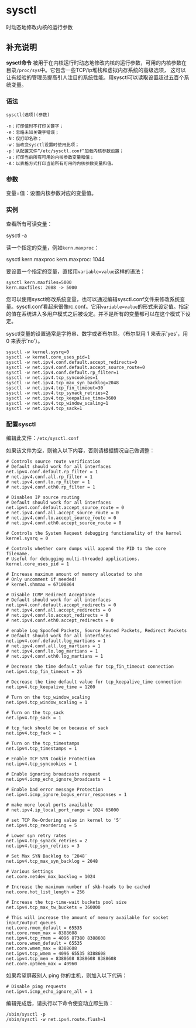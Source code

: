 sysctl
===

时动态地修改内核的运行参数

## 补充说明

**sysctl命令** 被用于在内核运行时动态地修改内核的运行参数，可用的内核参数在目录`/proc/sys`中。它包含一些TCP/ip堆栈和虚拟内存系统的高级选项， 这可以让有经验的管理员提高引人注目的系统性能。用sysctl可以读取设置超过五百个系统变量。

### 语法  

```
sysctl(选项)(参数)
```

  

```
-n：打印值时不打印关键字；
-e：忽略未知关键字错误；
-N：仅打印名称；
-w：当改变sysctl设置时使用此项；
-p：从配置文件“/etc/sysctl.conf”加载内核参数设置；
-a：打印当前所有可用的内核参数变量和值；
-A：以表格方式打印当前所有可用的内核参数变量和值。
```

### 参数  

变量=值：设置内核参数对应的变量值。

### 实例  

查看所有可读变量：

sysctl -a

读一个指定的变量，例如`kern.maxproc`：

sysctl kern.maxproc kern.maxproc: 1044

要设置一个指定的变量，直接用`variable=value`这样的语法：

```
sysctl kern.maxfiles=5000
kern.maxfiles: 2088 -> 5000
```

您可以使用sysctl修改系统变量，也可以通过编辑sysctl.conf文件来修改系统变量。sysctl.conf看起来很像rc.conf。它用`variable=value`的形式来设定值。指定的值在系统进入多用户模式之后被设定。并不是所有的变量都可以在这个模式下设定。

sysctl变量的设置通常是字符串、数字或者布尔型。（布尔型用 1 来表示'yes'，用 0 来表示'no'）。

```
sysctl -w kernel.sysrq=0
sysctl -w kernel.core_uses_pid=1
sysctl -w net.ipv4.conf.default.accept_redirects=0
sysctl -w net.ipv4.conf.default.accept_source_route=0
sysctl -w net.ipv4.conf.default.rp_filter=1
sysctl -w net.ipv4.tcp_syncookies=1
sysctl -w net.ipv4.tcp_max_syn_backlog=2048
sysctl -w net.ipv4.tcp_fin_timeout=30
sysctl -w net.ipv4.tcp_synack_retries=2
sysctl -w net.ipv4.tcp_keepalive_time=3600
sysctl -w net.ipv4.tcp_window_scaling=1
sysctl -w net.ipv4.tcp_sack=1
```

### 配置sysctl  

编辑此文件：`/etc/sysctl.conf`

如果该文件为空，则输入以下内容，否则请根据情况自己做调整：

```
# Controls source route verification
# Default should work for all interfaces
net.ipv4.conf.default.rp_filter = 1
# net.ipv4.conf.all.rp_filter = 1
# net.ipv4.conf.lo.rp_filter = 1
# net.ipv4.conf.eth0.rp_filter = 1

# Disables IP source routing
# Default should work for all interfaces
net.ipv4.conf.default.accept_source_route = 0
# net.ipv4.conf.all.accept_source_route = 0
# net.ipv4.conf.lo.accept_source_route = 0
# net.ipv4.conf.eth0.accept_source_route = 0

# Controls the System Request debugging functionality of the kernel
kernel.sysrq = 0

# Controls whether core dumps will append the PID to the core filename.
# Useful for debugging multi-threaded applications.
kernel.core_uses_pid = 1

# Increase maximum amount of memory allocated to shm
# Only uncomment if needed!
# kernel.shmmax = 67108864

# Disable ICMP Redirect Acceptance
# Default should work for all interfaces
net.ipv4.conf.default.accept_redirects = 0
# net.ipv4.conf.all.accept_redirects = 0
# net.ipv4.conf.lo.accept_redirects = 0
# net.ipv4.conf.eth0.accept_redirects = 0

# enable Log Spoofed Packets, Source Routed Packets, Redirect Packets
# Default should work for all interfaces
net.ipv4.conf.default.log_martians = 1
# net.ipv4.conf.all.log_martians = 1
# net.ipv4.conf.lo.log_martians = 1
# net.ipv4.conf.eth0.log_martians = 1

# Decrease the time default value for tcp_fin_timeout connection
net.ipv4.tcp_fin_timeout = 25

# Decrease the time default value for tcp_keepalive_time connection
net.ipv4.tcp_keepalive_time = 1200

# Turn on the tcp_window_scaling
net.ipv4.tcp_window_scaling = 1

# Turn on the tcp_sack
net.ipv4.tcp_sack = 1

# tcp_fack should be on because of sack
net.ipv4.tcp_fack = 1

# Turn on the tcp_timestamps
net.ipv4.tcp_timestamps = 1

# Enable TCP SYN Cookie Protection
net.ipv4.tcp_syncookies = 1

# Enable ignoring broadcasts request
net.ipv4.icmp_echo_ignore_broadcasts = 1

# Enable bad error message Protection
net.ipv4.icmp_ignore_bogus_error_responses = 1

# make more local ports available
# net.ipv4.ip_local_port_range = 1024 65000

# set TCP Re-Ordering value in kernel to ‘5′
net.ipv4.tcp_reordering = 5

# Lower syn retry rates
net.ipv4.tcp_synack_retries = 2
net.ipv4.tcp_syn_retries = 3

# Set Max SYN Backlog to ‘2048′
net.ipv4.tcp_max_syn_backlog = 2048

# Various Settings
net.core.netdev_max_backlog = 1024

# Increase the maximum number of skb-heads to be cached
net.core.hot_list_length = 256

# Increase the tcp-time-wait buckets pool size
net.ipv4.tcp_max_tw_buckets = 360000

# This will increase the amount of memory available for socket input/output queues
net.core.rmem_default = 65535
net.core.rmem_max = 8388608
net.ipv4.tcp_rmem = 4096 87380 8388608
net.core.wmem_default = 65535
net.core.wmem_max = 8388608
net.ipv4.tcp_wmem = 4096 65535 8388608
net.ipv4.tcp_mem = 8388608 8388608 8388608
net.core.optmem_max = 40960
```

如果希望屏蔽别人 ping 你的主机，则加入以下代码：

```
# Disable ping requests
net.ipv4.icmp_echo_ignore_all = 1
```

编辑完成后，请执行以下命令使变动立即生效：

```
/sbin/sysctl -p
/sbin/sysctl -w net.ipv4.route.flush=1
```


